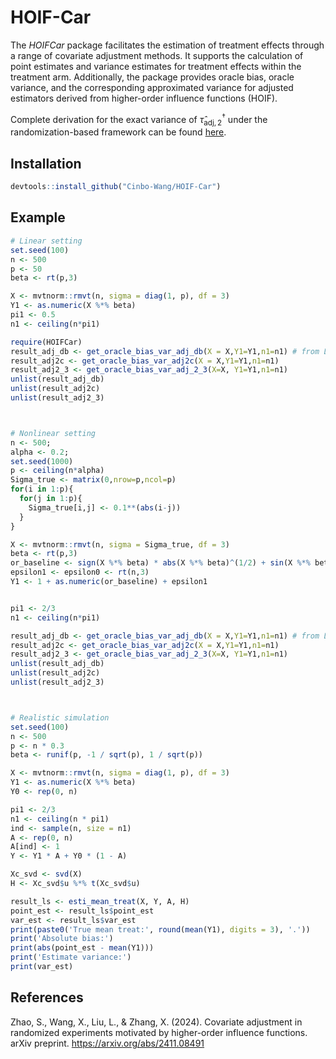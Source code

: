 # HOIF-Car

The *HOIFCar* package facilitates the estimation of treatment effects through a range of covariate adjustment methods. It supports the calculation of point estimates and variance estimates for treatment effects within the treatment arm. Additionally, the package provides oracle bias, oracle variance, and the corresponding approximated variance for adjusted estimators derived from higher-order influence functions (HOIF).
   

Complete derivation for the exact variance of $\hat{\tau}_{\mathsf{adj}, 2}^{\dagger}$ under the randomization-based framework can be found [here](https://github.com/Cinbo-Wang/HOIF-Car/blob/main/var-db.pdf).

## Installation
```R
devtools::install_github("Cinbo-Wang/HOIF-Car")
```

## Example

```R
# Linear setting
set.seed(100)
n <- 500
p <- 50
beta <- rt(p,3)

X <- mvtnorm::rmvt(n, sigma = diag(1, p), df = 3)
Y1 <- as.numeric(X %*% beta)
pi1 <- 0.5
n1 <- ceiling(n*pi1)

require(HOIFCar)
result_adj_db <- get_oracle_bias_var_adj_db(X = X,Y1=Y1,n1=n1) # from LYW paper
result_adj2c <- get_oracle_bias_var_adj2c(X = X,Y1=Y1,n1=n1)
result_adj2_3 <- get_oracle_bias_var_adj_2_3(X=X, Y1=Y1,n1=n1)
unlist(result_adj_db)
unlist(result_adj2c)
unlist(result_adj2_3)



# Nonlinear setting
n <- 500;
alpha <- 0.2;
set.seed(1000)
p <- ceiling(n*alpha)
Sigma_true <- matrix(0,nrow=p,ncol=p)
for(i in 1:p){
  for(j in 1:p){
    Sigma_true[i,j] <- 0.1**(abs(i-j))
  }
}

X <- mvtnorm::rmvt(n, sigma = Sigma_true, df = 3)
beta <- rt(p,3)
or_baseline <- sign(X %*% beta) * abs(X %*% beta)^(1/2) + sin(X %*% beta)
epsilon1 <- epsilon0 <- rt(n,3)
Y1 <- 1 + as.numeric(or_baseline) + epsilon1


pi1 <- 2/3
n1 <- ceiling(n*pi1)

result_adj_db <- get_oracle_bias_var_adj_db(X = X,Y1=Y1,n1=n1) # from LYW paper
result_adj2c <- get_oracle_bias_var_adj2c(X = X,Y1=Y1,n1=n1)
result_adj2_3 <- get_oracle_bias_var_adj_2_3(X=X, Y1=Y1,n1=n1)
unlist(result_adj_db)
unlist(result_adj2c)
unlist(result_adj2_3)



# Realistic simulation
set.seed(100)
n <- 500
p <- n * 0.3
beta <- runif(p, -1 / sqrt(p), 1 / sqrt(p))

X <- mvtnorm::rmvt(n, sigma = diag(1, p), df = 3)
Y1 <- as.numeric(X %*% beta)
Y0 <- rep(0, n)

pi1 <- 2/3
n1 <- ceiling(n * pi1)
ind <- sample(n, size = n1)
A <- rep(0, n)
A[ind] <- 1
Y <- Y1 * A + Y0 * (1 - A)

Xc_svd <- svd(X)
H <- Xc_svd$u %*% t(Xc_svd$u)

result_ls <- esti_mean_treat(X, Y, A, H)
point_est <- result_ls$point_est
var_est <- result_ls$var_est
print(paste0('True mean treat:', round(mean(Y1), digits = 3), '.'))
print('Absolute bias:')
print(abs(point_est - mean(Y1)))
print('Estimate variance:')
print(var_est)

```



## References
Zhao, S., Wang, X., Liu, L., & Zhang, X. (2024). Covariate adjustment in randomized experiments motivated by higher-order influence functions. arXiv preprint. https://arxiv.org/abs/2411.08491
